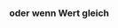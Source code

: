 ﻿### oder wenn Wert gleich

<!-- DOCCONTENT
Hier wird ein weiterer Wert zum Vergleich angegeben.
-->

